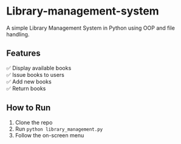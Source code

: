 # Library-management-system
 
A simple Library Management System in Python using OOP and file handling.  

## Features  
✅ Display available books  
✅ Issue books to users  
✅ Add new books  
✅ Return books  

## How to Run  
1. Clone the repo  
2. Run `python library_management.py`  
3. Follow the on-screen menu  
